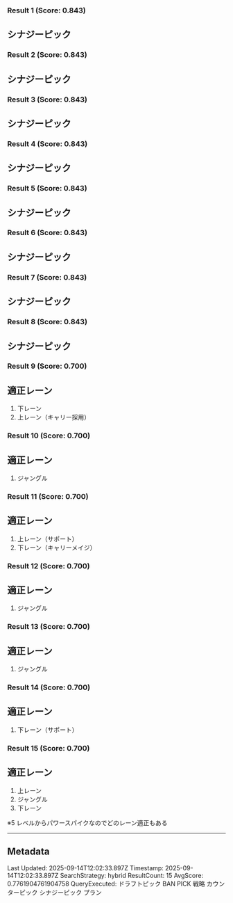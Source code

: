 ### Result 1 (Score: 0.843)

## シナジーピック


### Result 2 (Score: 0.843)

## シナジーピック


### Result 3 (Score: 0.843)

## シナジーピック


### Result 4 (Score: 0.843)

## シナジーピック


### Result 5 (Score: 0.843)

## シナジーピック


### Result 6 (Score: 0.843)

## シナジーピック


### Result 7 (Score: 0.843)

## シナジーピック


### Result 8 (Score: 0.843)

## シナジーピック


### Result 9 (Score: 0.700)

## 適正レーン

1. 下レーン
2. 上レーン（キャリー採用）


### Result 10 (Score: 0.700)

## 適正レーン

1. ジャングル


### Result 11 (Score: 0.700)

## 適正レーン

1. 上レーン（サポート）
2. 下レーン（キャリーメイジ）


### Result 12 (Score: 0.700)

## 適正レーン

1. ジャングル


### Result 13 (Score: 0.700)

## 適正レーン

1. ジャングル


### Result 14 (Score: 0.700)

## 適正レーン

1. 下レーン（サポート）


### Result 15 (Score: 0.700)

## 適正レーン

1. 上レーン
2. ジャングル
3. 下レーン

※5 レベルからパワースパイクなのでどのレーン適正もある


---

## Metadata

Last Updated: 2025-09-14T12:02:33.897Z
Timestamp: 2025-09-14T12:02:33.897Z
SearchStrategy: hybrid
ResultCount: 15
AvgScore: 0.7761904761904758
QueryExecuted: ドラフトピック BAN PICK 戦略 カウンターピック シナジーピック プラン